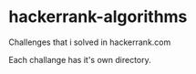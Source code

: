 # hackerrank-algorithms
Challenges that i solved in hackerrank.com

Each challange has it's own directory.

